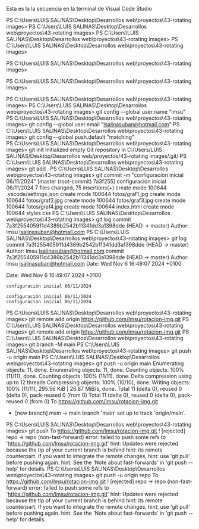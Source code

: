 Esta es la la secuencia en la terminal de Visual Code Studio

PS C:\Users\LUIS SALINAS\Desktop\Desarrollos web\proyectos\43-rotating images>
PS C:\Users\LUIS SALINAS\Desktop\Desarrollos web\proyectos\43-rotating images>
PS C:\Users\LUIS SALINAS\Desktop\Desarrollos web\proyectos\43-rotating images>
PS C:\Users\LUIS SALINAS\Desktop\Desarrollos web\proyectos\43-rotating images>

PS C:\Users\LUIS SALINAS\Desktop\Desarrollos web\proyectos\43-rotating images>


PS C:\Users\LUIS SALINAS\Desktop\Desarrollos web\proyectos\43-rotating images>

PS C:\Users\LUIS SALINAS\Desktop\Desarrollos web\proyectos\43-rotating images>
PS C:\Users\LUIS SALINAS\Desktop\Desarrollos web\proyectos\43-rotating images> git config --global user.name "lmsu"
PS C:\Users\LUIS SALINAS\Desktop\Desarrollos web\proyectos\43-rotating images> git config --global user.email "lsalinasuban@hotmail.com"
PS C:\Users\LUIS SALINAS\Desktop\Desarrollos web\proyectos\43-rotating images> git config --global push.default "matching"              
PS C:\Users\LUIS SALINAS\Desktop\Desarrollos web\proyectos\43-rotating images> git init
Initialized empty Git repository in C:/Users/LUIS SALINAS/Desktop/Desarrollos web/proyectos/43-rotating images/.git/
PS C:\Users\LUIS SALINAS\Desktop\Desarrollos web\proyectos\43-rotating images> git add .
PS C:\Users\LUIS SALINAS\Desktop\Desarrollos web\proyectos\43-rotating images> git commit -m "configuración inicial 06/11/2024"
[master (root-commit) 7a3f255] configuración inicial 06/11/2024
 7 files changed, 75 insertions(+)
 create mode 100644 .vscode/settings.json
 create mode 100644 fotos/graf1.jpg
 create mode 100644 fotos/graf2.jpg
 create mode 100644 fotos/graf3.jpg
 create mode 100644 fotos/graf4.jpg
 create mode 100644 index.html
 create mode 100644 styles.css
PS C:\Users\LUIS SALINAS\Desktop\Desarrollos web\proyectos\43-rotating images> git log
commit 7a3f255405911d4389b2542b11341dd3a1398dde (HEAD -> master)
Author: lmsu <lsalinasuban@hotmail.com>
PS C:\Users\LUIS SALINAS\Desktop\Desarrollos web\proyectos\43-rotating images> git log
commit 7a3f255405911d4389b2542b11341dd3a1398dde (HEAD -> master)
Author: lmsu <lsalinasuban@hotmail.com>
commit 7a3f255405911d4389b2542b11341dd3a1398dde (HEAD -> master)
Author: lmsu <lsalinasuban@hotmail.com>
Date:   Wed Nov 6 16:49:07 2024 +0100

Date:   Wed Nov 6 16:49:07 2024 +0100

    configuración inicial 06/11/2024

    configuración inicial 06/11/2024
    configuración inicial 06/11/2024
PS C:\Users\LUIS SALINAS\Desktop\Desarrollos web\proyectos\43-rotating images> git remote add origin https://github.com/lmsu/rotacion-img.git
PS C:\Users\LUIS SALINAS\Desktop\Desarrollos web\proyectos\43-rotating images> git remote add origin https://github.com/lmsu/rotacion-img.git
PS C:\Users\LUIS SALINAS\Desktop\Desarrollos web\proyectos\43-rotating images> git branch -M main
PS C:\Users\LUIS SALINAS\Desktop\Desarrollos web\proyectos\43-rotating images> git push -u origin main
PS C:\Users\LUIS SALINAS\Desktop\Desarrollos web\proyectos\43-rotating images> git push -u origin main
Enumerating objects: 11, done.
Enumerating objects: 11, done.
Counting objects: 100% (11/11), done.
Counting objects: 100% (11/11), done.
Delta compression using up to 12 threads
Compressing objects: 100% (10/10), done.
Writing objects: 100% (11/11), 295.56 KiB | 26.87 MiB/s, done.
Total 11 (delta 0), reused 0 (delta 0), pack-reused 0 (from 0)
Total 11 (delta 0), reused 0 (delta 0), pack-reused 0 (from 0)
To https://github.com/lmsu/rotacion-img.git
 * [new branch]      main -> main
branch 'main' set up to track 'origin/main'.

PS C:\Users\LUIS SALINAS\Desktop\Desarrollos web\proyectos\43-rotating images> git push
To https://github.com/lmsu/rotacion-img.git
 ! [rejected]        repo -> repo (non-fast-forward)
error: failed to push some refs to 'https://github.com/lmsu/rotacion-img.git'
hint: Updates were rejected because the tip of your current branch is behind
hint: its remote counterpart. If you want to integrate the remote changes,
hint: use 'git pull' before pushing again.
hint: See the 'Note about fast-forwards' in 'git push --help' for details.
PS C:\Users\LUIS SALINAS\Desktop\Desarrollos web\proyectos\43-rotating images> git push -u origin repo
To https://github.com/lmsu/rotacion-img.git
 ! [rejected]        repo -> repo (non-fast-forward)
error: failed to push some refs to 'https://github.com/lmsu/rotacion-img.git'
hint: Updates were rejected because the tip of your current branch is behind
hint: its remote counterpart. If you want to integrate the remote changes,
hint: use 'git pull' before pushing again.
hint: See the 'Note about fast-forwards' in 'git push --help' for details.